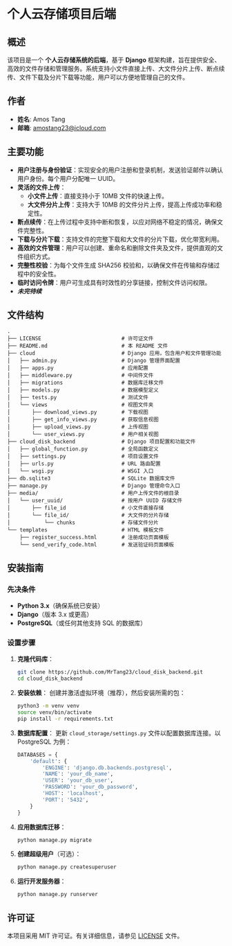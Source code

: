 # 个人云存储项目后端

## 概述

该项目是一个 **个人云存储系统的后端**，基于 **Django** 框架构建，旨在提供安全、高效的文件存储和管理服务。系统支持小文件直接上传、大文件分片上传、断点续传、文件下载及分片下载等功能，用户可以方便地管理自己的文件。

## 作者

- **姓名**: Amos Tang
- **邮箱**: amostang23@icloud.com

## 主要功能

- **用户注册与身份验证**：实现安全的用户注册和登录机制，发送验证邮件以确认用户身份。每个用户分配唯一 UUID。
- **灵活的文件上传**：
  - **小文件上传**：直接支持小于 10MB 文件的快速上传。
  - **大文件分片上传**：支持大于 10MB 的文件分片上传，提高上传成功率和稳定性。
- **断点续传**：在上传过程中支持中断和恢复，以应对网络不稳定的情况，确保文件完整性。
- **下载与分片下载**：支持文件的完整下载和大文件的分片下载，优化带宽利用。
- **高效的文件管理**：用户可以创建、重命名和删除文件夹及文件，提供直观的文件组织方式。
- **完整性校验**：为每个文件生成 SHA256 校验和，以确保文件在传输和存储过程中的安全性。
- **临时访问令牌**：用户可生成具有时效性的分享链接，控制文件访问权限。
- ***未完待续***

## 文件结构
```
.
├── LICENSE                          # 许可证文件
├── README.md                        # 本 README 文件
├── cloud                            # Django 应用，包含用户和文件管理功能 
│   ├── admin.py                     # Django 管理界面配置
│   ├── apps.py                      # 应用配置
│   ├── middleware.py                # 中间件文件
│   ├── migrations                   # 数据库迁移文件
│   ├── models.py                    # 数据模型定义
│   ├── tests.py                     # 测试文件
│   └── views                        # 视图文件夹
│       ├── download_views.py        # 下载视图
│       ├── get_info_views.py        # 获取信息视图
│       ├── upload_views.py          # 上传视图
│       └── user_views.py            # 用户相关视图
├── cloud_disk_backend               # Django 项目配置和功能文件 
│   ├── global_function.py           # 全局函数定义
│   ├── settings.py                  # 项目设置文件
│   ├── urls.py                      # URL 路由配置
│   └── wsgi.py                      # WSGI 入口
├── db.sqlite3                       # SQLite 数据库文件
├── manage.py                        # Django 管理命令入口
├── media/                           # 用户上传文件的根目录
│   └── user_uuid/                   # 按用户 UUID 存储文件
│       ├── file_id                  # 小文件直接存储
│       └── file_id/                 # 大文件的分片存储
│           └── chunks               # 存储文件分片
└── templates                        # HTML 模板文件
    ├── register_success.html        # 注册成功页面模板
    └── send_verify_code.html        # 发送验证码页面模板
```


## 安装指南

### 先决条件

- **Python 3.x**（确保系统已安装）
- **Django**（版本 3.x 或更高）
- **PostgreSQL**（或任何其他支持 SQL 的数据库）

### 设置步骤

1. **克隆代码库**：
   ```bash
   git clone https://github.com/MrTang23/cloud_disk_backend.git
   cd cloud_disk_backend
   ```

2. **安装依赖**：
   创建并激活虚拟环境（推荐），然后安装所需的包：
   ```bash
   python3 -m venv venv
   source venv/bin/activate
   pip install -r requirements.txt
   ```

3. **数据库配置**：
   更新 `cloud_storage/settings.py` 文件以配置数据库连接。以 PostgreSQL 为例：
   ```python
   DATABASES = {
       'default': {
           'ENGINE': 'django.db.backends.postgresql',
           'NAME': 'your_db_name',
           'USER': 'your_db_user',
           'PASSWORD': 'your_db_password',
           'HOST': 'localhost',
           'PORT': '5432',
       }
   }
   ```

4. **应用数据库迁移**：
   ```bash
   python manage.py migrate
   ```

5. **创建超级用户**（可选）：
   ```bash
   python manage.py createsuperuser
   ```

6. **运行开发服务器**：
   ```bash
   python manage.py runserver
   ```

## 许可证

本项目采用 MIT 许可证。有关详细信息，请参见 [LICENSE](LICENSE) 文件。
